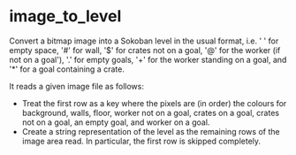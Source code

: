 # image_to_level

Convert a bitmap image into a Sokoban level in the usual format, i.e. ' ' for
empty space, '#' for wall, '$' for crates not on a goal, '@' for the worker (if
not on a goal'), '.' for empty goals, '+' for the worker standing on a goal, and
'*' for a goal containing a crate.

It reads a given image file as follows:
* Treat the first row as a key where the pixels are (in order) the colours for
  background, walls, floor, worker not on a goal, crates on a goal, crates not
  on a goal, an empty goal, and worker on a goal.
* Create a string representation of the level as the remaining rows of the image
  area read. In particular, the first row is skipped completely.
